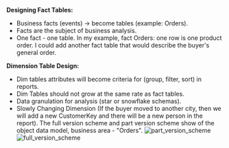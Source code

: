 **Designing Fact Tables:**
- Business facts (events) -> become tables (example: Orders).
- Facts are the subject of business analysis.
- One fact - one table.
In my example, fact Orders: one row is one product order. I could add another fact table that would describe the buyer's general order.

**Dimension Table Design:**
- Dim tables attributes will become criteria for (group, filter, sort) in reports.
- Dim Tables should not grow at the same rate as fact tables.
- Data granulation for analysis (star or snowflake schemas).
- Slowly Changing Dimension (If the buyer moved to another city, then we will add a new CustomerKey and there will be a new person in the report).
The full version scheme and part version scheme show of the object data model, business area - "Orders".
![part_version_scheme](https://user-images.githubusercontent.com/55916170/157976059-431ce4a6-fe35-4179-9fe5-50132db6eaa7.png)
![full_version_scheme](https://user-images.githubusercontent.com/55916170/157976079-a0df365e-88f7-4b29-8ea3-058612068a34.png)
